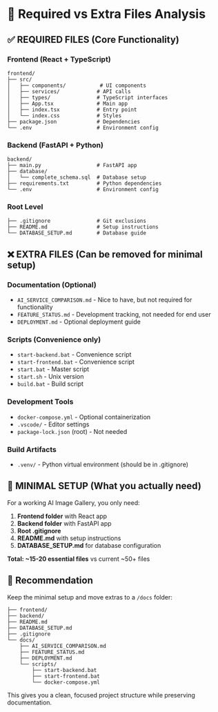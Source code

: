 # 🎯 Required vs Extra Files Analysis

## ✅ **REQUIRED FILES** (Core Functionality)

### Frontend (React + TypeScript)

```
frontend/
├── src/
│   ├── components/           # UI components
│   ├── services/            # API calls
│   ├── types/               # TypeScript interfaces
│   ├── App.tsx              # Main app
│   ├── index.tsx            # Entry point
│   └── index.css            # Styles
├── package.json             # Dependencies
└── .env                     # Environment config
```

### Backend (FastAPI + Python)

```
backend/
├── main.py                  # FastAPI app
├── database/
│   └── complete_schema.sql  # Database setup
├── requirements.txt         # Python dependencies
└── .env                     # Environment config
```

### Root Level

```
├── .gitignore               # Git exclusions
├── README.md                # Setup instructions
└── DATABASE_SETUP.md        # Database guide
```

## ❌ **EXTRA FILES** (Can be removed for minimal setup)

### Documentation (Optional)

- `AI_SERVICE_COMPARISON.md` - Nice to have, but not required for functionality
- `FEATURE_STATUS.md` - Development tracking, not needed for end user
- `DEPLOYMENT.md` - Optional deployment guide

### Scripts (Convenience only)

- `start-backend.bat` - Convenience script
- `start-frontend.bat` - Convenience script
- `start.bat` - Master script
- `start.sh` - Unix version
- `build.bat` - Build script

### Development Tools

- `docker-compose.yml` - Optional containerization
- `.vscode/` - Editor settings
- `package-lock.json` (root) - Not needed

### Build Artifacts

- `.venv/` - Python virtual environment (should be in .gitignore)

## 🎯 **MINIMAL SETUP** (What you actually need)

For a working AI Image Gallery, you only need:

1. **Frontend folder** with React app
2. **Backend folder** with FastAPI app
3. **Root .gitignore**
4. **README.md** with setup instructions
5. **DATABASE_SETUP.md** for database configuration

**Total: ~15-20 essential files** vs current ~50+ files

## 🚀 **Recommendation**

Keep the minimal setup and move extras to a `/docs` folder:

```
├── frontend/
├── backend/
├── README.md
├── DATABASE_SETUP.md
├── .gitignore
└── docs/
    ├── AI_SERVICE_COMPARISON.md
    ├── FEATURE_STATUS.md
    ├── DEPLOYMENT.md
    └── scripts/
        ├── start-backend.bat
        ├── start-frontend.bat
        └── docker-compose.yml
```

This gives you a clean, focused project structure while preserving documentation.
